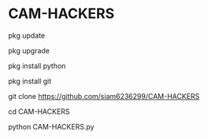 # CAM-HACKERS

pkg update

pkg upgrade

pkg install python

pkg install git

git clone https://github.com/siam6236299/CAM-HACKERS

cd CAM-HACKERS

python CAM-HACKERS.py
